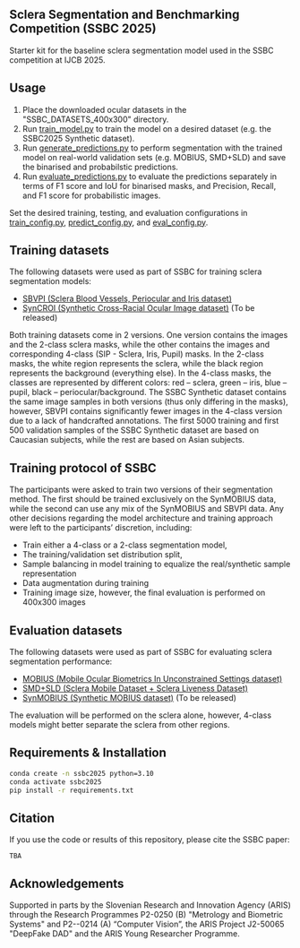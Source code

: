 ## Sclera Segmentation and Benchmarking Competition (SSBC 2025)
Starter kit for the baseline sclera segmentation model used in the SSBC competition at IJCB 2025. 

## Usage 
1. Place the downloaded ocular datasets in the "SSBC_DATASETS_400x300" directory.  
2. Run [train_model.py](https://github.com/dariant/SSBC2025_Segmentation/blob/main/train_model.py) to train the model on a desired dataset (e.g. the SSBC2025 Synthetic dataset).
3. Run [generate_predictions.py](https://github.com/dariant/SSBC2025_Segmentation/blob/main/generate_predictions.py) to perform segmentation with the trained model on real-world validation sets (e.g. MOBIUS, SMD+SLD) and save the binarised and probabilstic predictions. 
4. Run [evaluate_predictions.py](https://github.com/dariant/SSBC2025_Segmentation/blob/main/evaluate_predictions.py) to evaluate the predictions separately in terms of F1 score and IoU for binarised masks, and Precision, Recall, and F1 score for probabilistic images. 

Set the desired training, testing, and evaluation configurations in [train_config.py](https://github.com/dariant/SSBC2025_Segmentation/blob/main/configs/train_config.py), [predict_config.py](https://github.com/dariant/SSBC2025_Segmentation/blob/main/configs/predict_config.py), and [eval_config.py](https://github.com/dariant/SSBC2025_Segmentation/blob/main/configs/eval_config.py).

## Training datasets
The following datasets were used as part of SSBC for training sclera segmentation models: 
- [SBVPI (Sclera Blood Vessels, Periocular and Iris dataset)](https://sclera.fri.uni-lj.si/datasets.html)  
- [SynCROI (Synthetic Cross-Racial Ocular Image dataset)](https://sclera.fri.uni-lj.si/datasets.html) (To be released)

Both training datasets come in 2 versions. One version contains the images and the 2-class sclera masks, while the other contains the images and corresponding 4-class (SIP - Sclera, Iris, Pupil) masks. In the 2-class masks, the white region represents the sclera, while the black region represents the background (everything else). In the 4-class masks, the classes are represented by different colors: red – sclera, green – iris, blue – pupil, black – periocular/background. The SSBC Synthetic dataset contains the same image samples in both versions (thus only differing in the masks), however, SBVPI contains significantly fewer images in the 4-class version due to a lack of handcrafted annotations. The first 5000 training and first 500 validation samples of the SSBC Synthetic dataset are based on Caucasian subjects, while the rest are based on Asian subjects.

## Training protocol of SSBC

The participants were asked to train two versions of their segmentation method. The first should be trained exclusively on the SynMOBIUS data, while the second can use any mix of the SynMOBIUS and SBVPI data. Any other decisions regarding the model architecture and training approach were left to the participants’ discretion, including:
- Train either a 4-class or a 2-class segmentation model,
- The training/validation set distribution split,
- Sample balancing in model training to equalize the real/synthetic sample representation
- Data augmentation during training
- Training image size, however, the final evaluation is performed on 400x300 images


## Evaluation datasets 
The following datasets were used as part of SSBC for evaluating sclera segmentation performance: 
- [MOBIUS (Mobile Ocular Biometrics In Unconstrained Settings dataset)](https://sclera.fri.uni-lj.si/datasets.html)
- [SMD+SLD (Sclera Mobile Dataset + Sclera Liveness Dataset)](https://sites.google.com/site/dasabhijit2048/datatsets)
- [SynMOBIUS (Synthetic MOBIUS dataset)](https://sclera.fri.uni-lj.si/datasets.html) (To be released)

The evaluation will be performed on the sclera alone, however, 4-class models might better separate the sclera from other regions.



## Requirements & Installation
```bash
conda create -n ssbc2025 python=3.10
conda activate ssbc2025
pip install -r requirements.txt
```

## Citation
If you use the code or results of this repository, please cite the SSBC paper:
```
TBA
```



## Acknowledgements

Supported in parts by the Slovenian Research and Innovation Agency (ARIS) through the Research Programmes P2-0250 (B) "Metrology and Biometric Systems" and P2--0214 (A) “Computer Vision”, the ARIS Project J2-50065 "DeepFake DAD" and the ARIS Young Researcher Programme.
